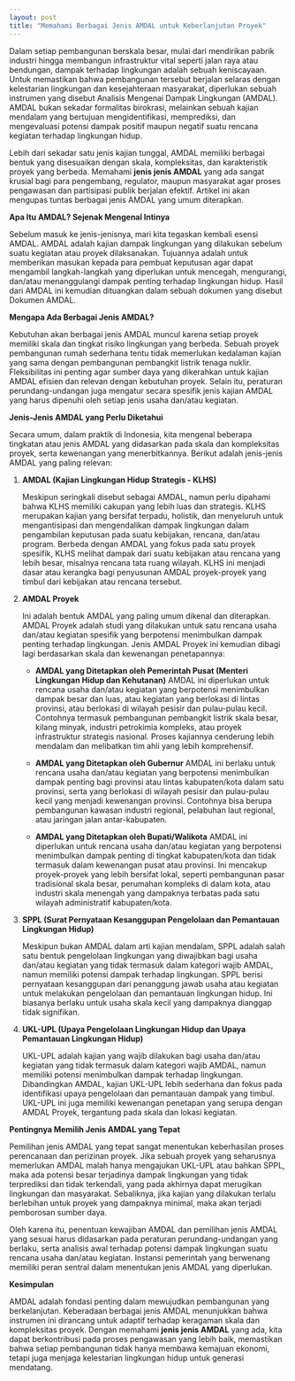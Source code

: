 ```yaml
---
layout: post
title: "Memahami Berbagai Jenis AMDAL untuk Keberlanjutan Proyek"
---
```


Dalam setiap pembangunan berskala besar, mulai dari mendirikan pabrik industri hingga membangun infrastruktur vital seperti jalan raya atau bendungan, dampak terhadap lingkungan adalah sebuah keniscayaan. Untuk memastikan bahwa pembangunan tersebut berjalan selaras dengan kelestarian lingkungan dan kesejahteraan masyarakat, diperlukan sebuah instrumen yang disebut Analisis Mengenai Dampak Lingkungan (AMDAL). AMDAL bukan sekadar formalitas birokrasi, melainkan sebuah kajian mendalam yang bertujuan mengidentifikasi, memprediksi, dan mengevaluasi potensi dampak positif maupun negatif suatu rencana kegiatan terhadap lingkungan hidup.

Lebih dari sekadar satu jenis kajian tunggal, AMDAL memiliki berbagai bentuk yang disesuaikan dengan skala, kompleksitas, dan karakteristik proyek yang berbeda. Memahami **jenis jenis AMDAL** yang ada sangat krusial bagi para pengembang, regulator, maupun masyarakat agar proses pengawasan dan partisipasi publik berjalan efektif. Artikel ini akan mengupas tuntas berbagai jenis AMDAL yang umum diterapkan.

**Apa Itu AMDAL? Sejenak Mengenal Intinya**

Sebelum masuk ke jenis-jenisnya, mari kita tegaskan kembali esensi AMDAL. AMDAL adalah kajian dampak lingkungan yang dilakukan sebelum suatu kegiatan atau proyek dilaksanakan. Tujuannya adalah untuk memberikan masukan kepada para pembuat keputusan agar dapat mengambil langkah-langkah yang diperlukan untuk mencegah, mengurangi, dan/atau menanggulangi dampak penting terhadap lingkungan hidup. Hasil dari AMDAL ini kemudian dituangkan dalam sebuah dokumen yang disebut Dokumen AMDAL.

**Mengapa Ada Berbagai Jenis AMDAL?**

Kebutuhan akan berbagai jenis AMDAL muncul karena setiap proyek memiliki skala dan tingkat risiko lingkungan yang berbeda. Sebuah proyek pembangunan rumah sederhana tentu tidak memerlukan kedalaman kajian yang sama dengan pembangunan pembangkit listrik tenaga nuklir. Fleksibilitas ini penting agar sumber daya yang dikerahkan untuk kajian AMDAL efisien dan relevan dengan kebutuhan proyek. Selain itu, peraturan perundang-undangan juga mengatur secara spesifik jenis kajian AMDAL yang harus dipenuhi oleh setiap jenis usaha dan/atau kegiatan.

**Jenis-Jenis AMDAL yang Perlu Diketahui**

Secara umum, dalam praktik di Indonesia, kita mengenal beberapa tingkatan atau jenis AMDAL yang didasarkan pada skala dan kompleksitas proyek, serta kewenangan yang menerbitkannya. Berikut adalah jenis-jenis AMDAL yang paling relevan:

1.  **AMDAL (Kajian Lingkungan Hidup Strategis - KLHS)**

    Meskipun seringkali disebut sebagai AMDAL, namun perlu dipahami bahwa KLHS memiliki cakupan yang lebih luas dan strategis. KLHS merupakan kajian yang bersifat terpadu, holistik, dan menyeluruh untuk mengantisipasi dan mengendalikan dampak lingkungan dalam pengambilan keputusan pada suatu kebijakan, rencana, dan/atau program. Berbeda dengan AMDAL yang fokus pada satu proyek spesifik, KLHS melihat dampak dari suatu kebijakan atau rencana yang lebih besar, misalnya rencana tata ruang wilayah. KLHS ini menjadi dasar atau kerangka bagi penyusunan AMDAL proyek-proyek yang timbul dari kebijakan atau rencana tersebut.

2.  **AMDAL Proyek**

    Ini adalah bentuk AMDAL yang paling umum dikenal dan diterapkan. AMDAL Proyek adalah studi yang dilakukan untuk satu rencana usaha dan/atau kegiatan spesifik yang berpotensi menimbulkan dampak penting terhadap lingkungan. Jenis AMDAL Proyek ini kemudian dibagi lagi berdasarkan skala dan kewenangan penetapannya:

    *   **AMDAL yang Ditetapkan oleh Pemerintah Pusat (Menteri Lingkungan Hidup dan Kehutanan)**
        AMDAL ini diperlukan untuk rencana usaha dan/atau kegiatan yang berpotensi menimbulkan dampak besar dan luas, atau kegiatan yang berlokasi di lintas provinsi, atau berlokasi di wilayah pesisir dan pulau-pulau kecil. Contohnya termasuk pembangunan pembangkit listrik skala besar, kilang minyak, industri petrokimia kompleks, atau proyek infrastruktur strategis nasional. Proses kajiannya cenderung lebih mendalam dan melibatkan tim ahli yang lebih komprehensif.

    *   **AMDAL yang Ditetapkan oleh Gubernur**
        AMDAL ini berlaku untuk rencana usaha dan/atau kegiatan yang berpotensi menimbulkan dampak penting bagi provinsi atau lintas kabupaten/kota dalam satu provinsi, serta yang berlokasi di wilayah pesisir dan pulau-pulau kecil yang menjadi kewenangan provinsi. Contohnya bisa berupa pembangunan kawasan industri regional, pelabuhan laut regional, atau jaringan jalan antar-kabupaten.

    *   **AMDAL yang Ditetapkan oleh Bupati/Walikota**
        AMDAL ini diperlukan untuk rencana usaha dan/atau kegiatan yang berpotensi menimbulkan dampak penting di tingkat kabupaten/kota dan tidak termasuk dalam kewenangan pusat atau provinsi. Ini mencakup proyek-proyek yang lebih bersifat lokal, seperti pembangunan pasar tradisional skala besar, perumahan kompleks di dalam kota, atau industri skala menengah yang dampaknya terbatas pada satu wilayah administratif kabupaten/kota.

3.  **SPPL (Surat Pernyataan Kesanggupan Pengelolaan dan Pemantauan Lingkungan Hidup)**

    Meskipun bukan AMDAL dalam arti kajian mendalam, SPPL adalah salah satu bentuk pengelolaan lingkungan yang diwajibkan bagi usaha dan/atau kegiatan yang tidak termasuk dalam kategori wajib AMDAL, namun memiliki potensi dampak terhadap lingkungan. SPPL berisi pernyataan kesanggupan dari penanggung jawab usaha atau kegiatan untuk melakukan pengelolaan dan pemantauan lingkungan hidup. Ini biasanya berlaku untuk usaha skala kecil yang dampaknya dianggap tidak signifikan.

4.  **UKL-UPL (Upaya Pengelolaan Lingkungan Hidup dan Upaya Pemantauan Lingkungan Hidup)**

    UKL-UPL adalah kajian yang wajib dilakukan bagi usaha dan/atau kegiatan yang tidak termasuk dalam kategori wajib AMDAL, namun memiliki potensi menimbulkan dampak terhadap lingkungan. Dibandingkan AMDAL, kajian UKL-UPL lebih sederhana dan fokus pada identifikasi upaya pengelolaan dan pemantauan dampak yang timbul. UKL-UPL ini juga memiliki kewenangan penetapan yang serupa dengan AMDAL Proyek, tergantung pada skala dan lokasi kegiatan.

**Pentingnya Memilih Jenis AMDAL yang Tepat**

Pemilihan jenis AMDAL yang tepat sangat menentukan keberhasilan proses perencanaan dan perizinan proyek. Jika sebuah proyek yang seharusnya memerlukan AMDAL malah hanya mengajukan UKL-UPL atau bahkan SPPL, maka ada potensi besar terjadinya dampak lingkungan yang tidak terprediksi dan tidak terkendali, yang pada akhirnya dapat merugikan lingkungan dan masyarakat. Sebaliknya, jika kajian yang dilakukan terlalu berlebihan untuk proyek yang dampaknya minimal, maka akan terjadi pemborosan sumber daya.

Oleh karena itu, penentuan kewajiban AMDAL dan pemilihan jenis AMDAL yang sesuai harus didasarkan pada peraturan perundang-undangan yang berlaku, serta analisis awal terhadap potensi dampak lingkungan suatu rencana usaha dan/atau kegiatan. Instansi pemerintah yang berwenang memiliki peran sentral dalam menentukan jenis AMDAL yang diperlukan.

**Kesimpulan**

AMDAL adalah fondasi penting dalam mewujudkan pembangunan yang berkelanjutan. Keberadaan berbagai jenis AMDAL menunjukkan bahwa instrumen ini dirancang untuk adaptif terhadap keragaman skala dan kompleksitas proyek. Dengan memahami **jenis jenis AMDAL** yang ada, kita dapat berkontribusi pada proses pengawasan yang lebih baik, memastikan bahwa setiap pembangunan tidak hanya membawa kemajuan ekonomi, tetapi juga menjaga kelestarian lingkungan hidup untuk generasi mendatang.
